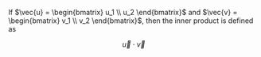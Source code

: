If $\vec{u} = \begin{bmatrix} u_1 \\ u_2 \end{bmatrix}$ and $\vec{v} = \begin{bmatrix} v_1 \\ v_2 \end{bmatrix}$, then the inner product is defined as

$$\vec{u} \cdot \vec{v} $$
